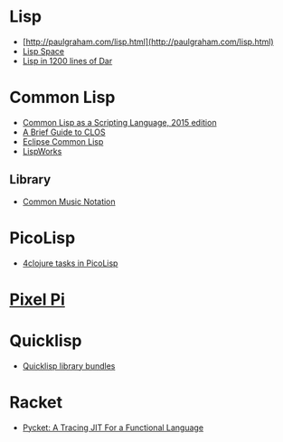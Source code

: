 Lisp
====
* [http://paulgraham.com/lisp.html](http://paulgraham.com/lisp.html)
* [Lisp Space](http://lisp.space/)
* [Lisp in 1200 lines of Dar](http://www.oki-osk.jp/esc/dart/lisp.html)

# Common Lisp
* [Common Lisp as a Scripting Language, 2015 edition](http://fare.livejournal.com/184127.html)
* [A Brief Guide to CLOS](http://www.aiai.ed.ac.uk/~jeff/clos-guide.html)
* [Eclipse Common Lisp](https://github.com/blakemcbride/eclipse-lisp)
* [LispWorks](http://www.lispworks.com/index.html)

## Library
* [Common Music Notation](https://ccrma.stanford.edu/software/cmn/)

# PicoLisp
* [4clojure tasks in PicoLisp](http://www.mail-archive.com/picolisp@software-lab.de/msg05327.html)

# [Pixel Pi](http://stuarth.github.io/pixie/pixie-pi/)

# Quicklisp
* [Quicklisp library bundles](http://www.quicklisp.org/beta/bundles.html)

# Racket
* [Pycket: A Tracing JIT For a Functional Language](http://homes.soic.indiana.edu/samth/pycket-draft.pdf)